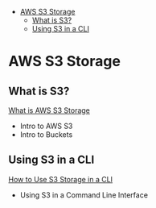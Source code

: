
- [AWS S3 Storage](#aws-s3-storage)
  - [What is S3?](#what-is-s3)
  - [Using S3 in a CLI](#using-s3-in-a-cli)



#  AWS S3 Storage

## What is S3?
[What is AWS S3 Storage](<What is AWS S3 Storage>)
 - Intro to AWS S3
 - Intro to Buckets
  
## Using S3 in a CLI
[How to Use S3 Storage in a CLI](<How to Use S3 in a CLI>)
 - Using S3 in a Command Line Interface 
